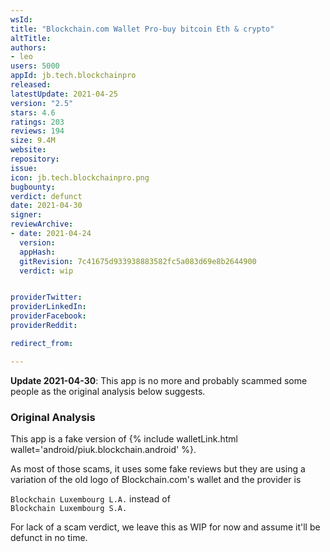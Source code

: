 ```yaml
---
wsId: 
title: "Blockchain.com Wallet Pro-buy bitcoin Eth & crypto"
altTitle: 
authors:
- leo
users: 5000
appId: jb.tech.blockchainpro
released: 
latestUpdate: 2021-04-25
version: "2.5"
stars: 4.6
ratings: 203
reviews: 194
size: 9.4M
website: 
repository: 
issue: 
icon: jb.tech.blockchainpro.png
bugbounty: 
verdict: defunct
date: 2021-04-30
signer: 
reviewArchive:
- date: 2021-04-24
  version: 
  appHash: 
  gitRevision: 7c41675d933938883582fc5a083d69e8b2644900
  verdict: wip


providerTwitter: 
providerLinkedIn: 
providerFacebook: 
providerReddit: 

redirect_from:

---
```



**Update 2021-04-30**: This app is no more and probably scammed some people as
the original analysis below suggests.

### Original Analysis

This app is a fake version of
{% include walletLink.html wallet='android/piuk.blockchain.android' %}.

As most of those scams, it uses some fake reviews but they are using a variation
of the old logo of Blockchain.com's wallet and the provider is

`Blockchain Luxembourg L.A.` instead of<br>
`Blockchain Luxembourg S.A.`

For lack of a scam verdict, we leave this as WIP for now and assume it'll be
defunct in no time.
